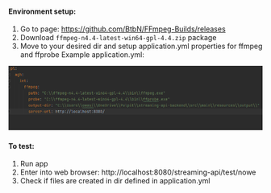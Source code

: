 
#### Environment setup:

1. Go to page: https://github.com/BtbN/FFmpeg-Builds/releases
2. Download ```ffmpeg-n4.4-latest-win64-gpl-4.4.zip``` package
3. Move to your desired dir and setup application.yml properties for ffmpeg and ffprobe 
Example application.yml:

![img_1.png](img_1.png)

#### To test:
1. Run app
2. Enter into web browser: http://localhost:8080/streaming-api/test/nowe
3. Check if files are created in dir defined in application.yml